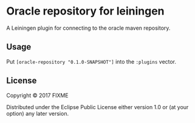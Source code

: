 # Oracle repository for leiningen

A Leiningen plugin for connecting to the oracle maven repository.

## Usage

Put `[oracle-repository "0.1.0-SNAPSHOT"]` into the `:plugins` vector.

## License

Copyright © 2017 FIXME

Distributed under the Eclipse Public License either version 1.0 or (at
your option) any later version.
